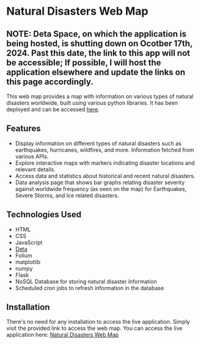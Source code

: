 # Natural Disasters Web Map

## NOTE: Deta Space, on which the application is being hosted, is shutting down on Ocotber 17th, 2024. Past this date, the link to this app will not be accessible; If possible, I will host the application elsewhere and update the links on this page accordingly.

This web map provides a map with information on various types of natural disasters worldwide, built using various python libraries. It has been deployed and can be accessed [here](https://disasters_map-1-e0855033.deta.app/).


## Features

- Display information on different types of natural disasters such as earthquakes, hurricanes, wildfires, and more. Information fetched from various APIs.
- Explore interactive maps with markers indicating disaster locations and relevant details.
- Access data and statistics about historical and recent natural disasters.
- Data analysis page that shows bar graphs relating disaster severity against worldwide frequency (as seen on the map) for Earthquakes, Severe Storms, and Ice related disasters.

## Technologies Used

- HTML
- CSS
- JavaScript
- [Deta](https://www.deta.sh/)
- Folium
- matplotlib
- numpy
- Flask
- NoSQL Database for storing natural disaster information
- Scheduled cron jobs to refresh information in the database

## Installation

There's no need for any installation to access the live application. Simply visit the provided link to access the web map.
You can access the live application here: [Natural Disasters Web Map](https://disasters_map-1-e0855033.deta.app/)
